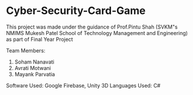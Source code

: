 # Cyber-Security-Card-Game

This project was made under the guidance of Prof.Pintu Shah (SVKM"s NMIMS Mukesh Patel School of Technology Management and Engineering) as part of Final Year Project

Team Members: 
1. Soham Nanavati
2. Avrati Motwani
3. Mayank Parvatia

Software Used: Google Firebase, Unity 3D
Languages Used: C#
